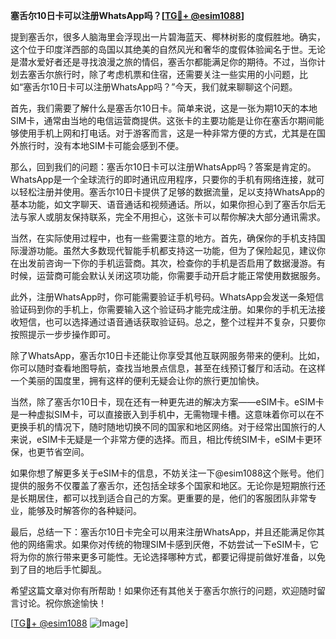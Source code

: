 **塞舌尔10日卡可以注册WhatsApp吗？[[TG💪+ @esim1088](https://t.me/s/esim1088)]**

提到塞舌尔，很多人脑海里会浮现出一片碧海蓝天、椰林树影的度假胜地。确实，这个位于印度洋西部的岛国以其绝美的自然风光和奢华的度假体验闻名于世。无论是潜水爱好者还是寻找浪漫之旅的情侣，塞舌尔都能满足你的期待。不过，当你计划去塞舌尔旅行时，除了考虑机票和住宿，还需要关注一些实用的小问题，比如“塞舌尔10日卡可以注册WhatsApp吗？”今天，我们就来聊聊这个问题。

首先，我们需要了解什么是塞舌尔10日卡。简单来说，这是一张为期10天的本地SIM卡，通常由当地的电信运营商提供。这张卡的主要功能是让你在塞舌尔期间能够使用手机上网和打电话。对于游客而言，这是一种非常方便的方式，尤其是在国外旅行时，没有本地SIM卡可能会感到不便。

那么，回到我们的问题：塞舌尔10日卡可以注册WhatsApp吗？答案是肯定的。WhatsApp是一个全球流行的即时通讯应用程序，只要你的手机有网络连接，就可以轻松注册并使用。塞舌尔10日卡提供了足够的数据流量，足以支持WhatsApp的基本功能，如文字聊天、语音通话和视频通话。所以，如果你担心到了塞舌尔后无法与家人或朋友保持联系，完全不用担心，这张卡可以帮你解决大部分通讯需求。

当然，在实际使用过程中，也有一些需要注意的地方。首先，确保你的手机支持国际漫游功能。虽然大多数现代智能手机都支持这一功能，但为了保险起见，建议你在出发前咨询一下你的手机运营商。其次，检查你的手机是否启用了数据漫游。有时候，运营商可能会默认关闭这项功能，你需要手动开启才能正常使用数据服务。

此外，注册WhatsApp时，你可能需要验证手机号码。WhatsApp会发送一条短信验证码到你的手机上，你需要输入这个验证码才能完成注册。如果你的手机无法接收短信，也可以选择通过语音通话获取验证码。总之，整个过程并不复杂，只要你按照提示一步步操作即可。

除了WhatsApp，塞舌尔10日卡还能让你享受其他互联网服务带来的便利。比如，你可以随时查看地图导航，查找当地景点信息，甚至在线预订餐厅和活动。在这样一个美丽的国度里，拥有这样的便利无疑会让你的旅行更加愉快。

当然，除了塞舌尔10日卡，现在还有一种更先进的解决方案——eSIM卡。eSIM卡是一种虚拟SIM卡，可以直接嵌入到手机中，无需物理卡槽。这意味着你可以在不更换手机的情况下，随时随地切换不同的国家和地区网络。对于经常出国旅行的人来说，eSIM卡无疑是一个非常方便的选择。而且，相比传统SIM卡，eSIM卡更环保，也更节省空间。

如果你想了解更多关于eSIM卡的信息，不妨关注一下@esim1088这个账号。他们提供的服务不仅覆盖了塞舌尔，还包括全球多个国家和地区。无论你是短期旅行还是长期居住，都可以找到适合自己的方案。更重要的是，他们的客服团队非常专业，能够及时解答你的各种疑问。

最后，总结一下：塞舌尔10日卡完全可以用来注册WhatsApp，并且还能满足你其他的网络需求。如果你对传统的物理SIM卡感到厌倦，不妨尝试一下eSIM卡，它将为你的旅行带来更多可能性。无论选择哪种方式，都要记得提前做好准备，以免到了目的地后手忙脚乱。

希望这篇文章对你有所帮助！如果你还有其他关于塞舌尔旅行的问题，欢迎随时留言讨论。祝你旅途愉快！

[[TG💪+ @esim1088](https://t.me/s/esim1088) ![Image](https://i.postimg.cc/4NQfJmqS/Snipaste-2025-05-13-00-14-12.png)]